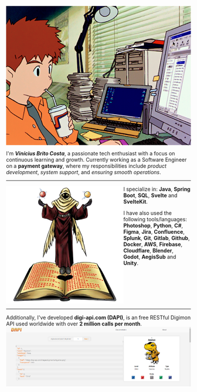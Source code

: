 
 <img align="center" src="/images/digimon-izzy.gif"/>  

I'm ***Vinícius Brito Costa***, a passionate tech enthusiast with a focus on continuous learning and growth. Currently working as a Software Engineer on a **payment gateway**, where my responsibilities include *product development*, *system support*, and *ensuring smooth operations*.

---
<img align="left" src="/images/wisemon.png">

I specialize in: **Java**, **Spring Boot**, **SQL**, **Svelte** and **SvelteKit**.

I have also used the following tools/languages: **Photoshop**, **Python**, **C#**, **Figma**, **Jira**, **Confluence**, **Splunk**, **Git**, **Gitlab**, **Github**, **Docker**, **AWS**, **Firebase**, **Cloudflare**, **Blender**, **Godot**, **AegisSub** and **Unity**.
<br clear="left"/>

---
Additionally, I've developed **digi-api.com (DAPI)**, is an free RESTful Digimon API used worldwide with over **2 million calls per month**.
<img style="display:block;margin:auto" src="/images/dapi-img.png">